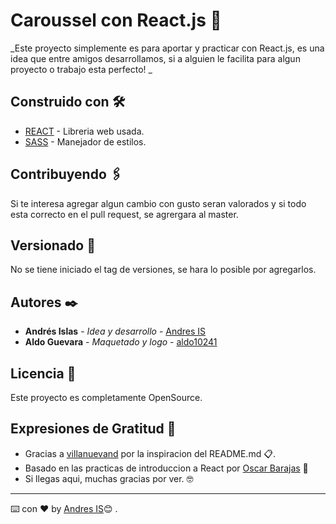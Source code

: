 # Caroussel con React.js 🚀

_Este proyecto simplemente es para aportar y practicar con React.js, es una idea que entre amigos desarrollamos, si a alguien le facilita para algun proyecto o trabajo esta perfecto! _

## Construido con 🛠️

* [REACT](https://es.reactjs.org/docs/getting-started.html) - Libreria web usada.
* [SASS](https://sass-lang.com/documentation) - Manejador de estilos.

## Contribuyendo 🖇️
Si te interesa agregar algun cambio con gusto seran valorados y si todo esta correcto en el pull request, se agrergara al master. 

## Versionado 📌
No se tiene iniciado el tag de versiones, se hara lo posible por agregarlos.

## Autores ✒️

* **Andrés Islas** - *Idea y desarrollo* - [Andres IS](https://github.com/Art-And)
* **Aldo Guevara** - *Maquetado y logo* - [aldo10241](https://github.com/aldo10241/)

## Licencia 📄

Este proyecto es completamente OpenSource.

## Expresiones de Gratitud 🎁

* Gracias a [villanuevand](https://github.com/villanuevand) por la inspiracion del README.md 📋.
* Basado en las practicas de introduccion a React por [Oscar Barajas](https://github.com/gndx) 📢
* Si llegas aqui, muchas gracias por ver. 🤓



---
⌨️ con ❤️ by [Andres IS](https://github.com/Art-And)😊 .